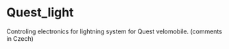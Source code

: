 Quest_light
===========

Controling electronics for lightning system for Quest velomobile. (comments in Czech)
